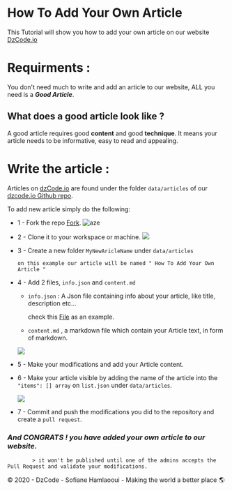 # How To Add Your Own Article 
This Tutorial will show you how to add your own article on our website [DzCode.io](https://dzcode.io)


# Requirments : 

You don't need much to write and add an article to our website, ALL you need is a <b><i>Good Article</i></b>.

## What does a good article look like ?

A good article requires good <b>content</b> and good <b>technique</b>. It means your article needs to be informative, easy to read and appealing.

# Write the article : 

Articles on [dzCode.io](https://dzcode.io) are found under the folder `data/articles` of our [dzcode.io Github repo](https://github.com/dzcode-io/dzcode.io/tree/master/data/articles).

To add new article simply do the following:

-   1 - Fork the repo  [Fork](https://github.com/dzcode-io/dzcode.io/fork).
        ![aze](https://i.imgur.com/3JVIa5i.png)

-   2 - Clone it to your workspace or machine. 
        ![](https://i.imgur.com/iNV3Uo5.png)

-   3 - Create a new folder `MyNewAricleName` under `data/articles`
    
        on this example our article will be named " How To Add Your Own Article "

-   4 - Add 2 files, `info.json` and `content.md`
        
    - `info.json` :  A Json file containing info about your article, like title, description etc...
        
        check this [File](https://github.com/dzcode-io/dzcode.io/blob/master/data/articles/Welcome_to_dzCode/info.json) as an example.

    - `content.md` , a markdown file which contain your Article text, in form of markdown. 
    
    ![](https://i.imgur.com/5nK1FOJ.png)

-   5 - Make your modifications and add your Article content.

-   6  - Make your article visible by adding the name of the article into the `"items": [] array` on `list.json` under `data/articles`.

    ![](https://i.imgur.com/XjV0Pn9.png)

-   7 - Commit and push the modifications you did to the repository and create a `pull request`.

<h3><b><i> And CONGRATS ! you have added your own article to our website. </h3></i></b>

            > it won't be published until one of the admins accepts the Pull Request and validate your modifications.

© 2020 - DzCode - Sofiane Hamlaooui - Making the world a better place 🌎







